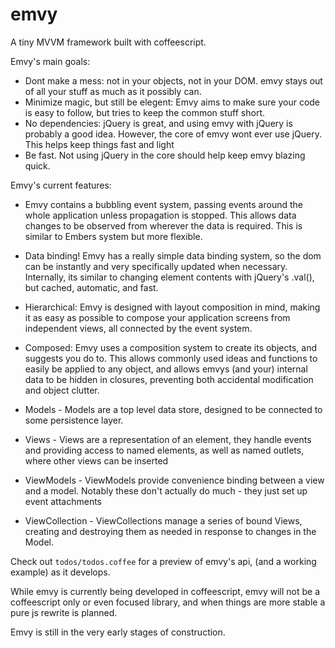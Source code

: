 emvy
====

A tiny MVVM framework built with coffeescript.

Emvy's main goals:

* Dont make a mess: not in your objects, not in your DOM. emvy stays out of all your stuff as much as it possibly can.
* Minimize magic, but still be elegent: Emvy aims to make sure your code is easy to follow, but tries to keep the common stuff short.
* No dependencies: jQuery is great, and using emvy with jQuery is probably a good idea. However, the core of emvy wont ever use jQuery. This helps keep things fast and light
* Be fast. Not using jQuery in the core should help keep emvy blazing quick.

Emvy's current features:
* Emvy contains a bubbling event system, passing events around the whole application unless propagation is stopped. This allows data changes to be observed from wherever the data is required. This is similar to Embers system but more flexible.
* Data binding! Emvy has a really simple data binding system, so the dom can be instantly and very specifically updated when necessary. Internally, its similar to changing element contents with jQuery's .val(), but cached, automatic, and fast.
* Hierarchical: Emvy is designed with layout composition in mind, making it as easy as possible to compose your application screens from independent views, all connected by the event system.
* Composed: Emvy uses a composition system to create its objects, and suggests you do to. This allows commonly used ideas and functions to easily be applied to any object, and allows emvys (and your) internal data to be hidden in closures, preventing both accidental modification and object clutter.

* Models - Models are a top level data store, designed to be connected to some persistence layer. 
* Views - Views are a representation of an element, they handle events and providing access to named elements, as well as named outlets, where other views can be inserted
* ViewModels - ViewModels provide convenience binding between a view and a model. Notably these don't actually do much - they just set up event attachments
* ViewCollection - ViewCollections manage a series of bound Views, creating and destroying them as needed in response to changes in the Model.

Check out `todos/todos.coffee` for a preview of emvy's api, (and a working example) as it develops.

While emvy is currently being developed in coffeescript, emvy will not be a coffeescript only or even focused library, and when things are more stable a pure js rewrite is planned. 

Emvy is still in the very early stages of construction.
